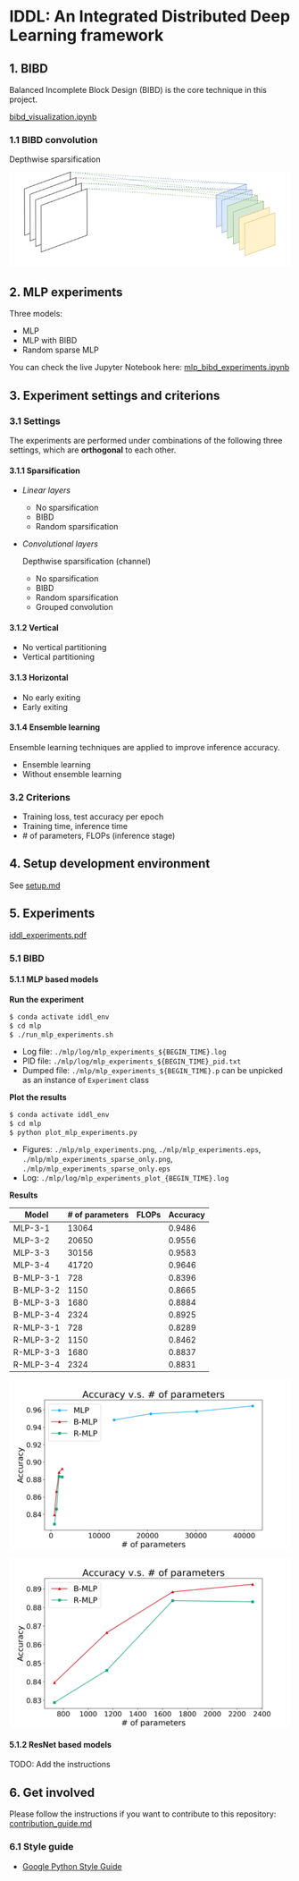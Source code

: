 # IDDL: An Integrated Distributed Deep Learning framework

## 1. BIBD

Balanced Incomplete Block Design (BIBD) is the core technique in this project.

[bibd_visualization.ipynb](https://nbviewer.jupyter.org/github/iid2019/iddl/blob/master/bibd/bibd_visualization.ipynb)

### 1.1 BIBD convolution

Depthwise sparsification

![BIBD convolution](./figure/bibd_convolution.png)

## 2. MLP experiments

Three models:
- MLP
- MLP with BIBD
- Random sparse MLP

You can check the live Jupyter Notebook here: [mlp_bibd_experiments.ipynb](https://nbviewer.jupyter.org/github/DerekDick/iid2019-final-project/blob/master/mlp/mlp_bibd_experiments.ipynb)

## 3. Experiment settings and criterions

### 3.1 Settings

The experiments are performed under combinations of the following three settings, which are **orthogonal** to each other.

#### 3.1.1 Sparsification

- _Linear layers_

    - No sparsification
    - BIBD
    - Random sparsification

- _Convolutional layers_

    Depthwise sparsification (channel)
    
    - No sparsification
    - BIBD
    - Random sparsification
    - Grouped convolution

#### 3.1.2 Vertical

- No vertical partitioning
- Vertical partitioning

#### 3.1.3 Horizontal

- No early exiting
- Early exiting

#### 3.1.4 Ensemble learning

Ensemble learning techniques are applied to improve inference accuracy.

- Ensemble learning
- Without ensemble learning

### 3.2 Criterions

- Training loss, test accuracy per epoch
- Training time, inference time
- \# of parameters, FLOPs (inference stage)

## 4. Setup development environment

See [setup.md](./setup.md)

## 5. Experiments

[iddl_experiments.pdf](https://github.com/iid2019/iddl-paper/blob/master/experiments/iddl_experiments.pdf)

### 5.1 BIBD

#### 5.1.1 MLP based models

**Run the experiment**

```shell
$ conda activate iddl_env
$ cd mlp
$ ./run_mlp_experiments.sh
```

- Log file: `./mlp/log/mlp_experiments_${BEGIN_TIME}.log`
- PID file: `./mlp/log/mlp_experiments_${BEGIN_TIME}_pid.txt`
- Dumped file: `./mlp/mlp_experiments_${BEGIN_TIME}.p` can be unpicked as an instance of `Experiment` class

**Plot the results**

```shell
$ conda activate iddl_env
$ cd mlp
$ python plot_mlp_experiments.py
```

- Figures: `./mlp/mlp_experiments.png`, `./mlp/mlp_experiments.eps`, `./mlp/mlp_experiments_sparse_only.png`, `./mlp/mlp_experiments_sparse_only.eps`
- Log: `./mlp/log/mlp_experiments_plot_{BEGIN_TIME}.log`

**Results**

| Model | \# of parameters | FLOPs | Accuracy |
|---|---|---|---|
| MLP-3-1 | 13064 |  | 0.9486 |
| MLP-3-2 | 20650 |  | 0.9556 |
| MLP-3-3 | 30156 |  | 0.9583 |
| MLP-3-4 | 41720 |  | 0.9646 |
| B-MLP-3-1 | 728 |  | 0.8396 |
| B-MLP-3-2 | 1150 |  | 0.8665 |
| B-MLP-3-3 | 1680 |  | 0.8884 |
| B-MLP-3-4 | 2324 |  | 0.8925 |
| R-MLP-3-1 | 728 |  | 0.8289 |
| R-MLP-3-2 | 1150 |  | 0.8462 |
| R-MLP-3-3 | 1680 |  | 0.8837 |
| R-MLP-3-4 | 2324 |  | 0.8831 |

![](./mlp/fig_mlp_experiments.png)

![](./mlp/fig_mlp_experiments_sparse_only.png)

#### 5.1.2 ResNet based models

TODO: Add the instructions

## 6. Get involved

Please follow the instructions if you want to contribute to this repository: [contribution_guide.md](./contribution_guide.md)

### 6.1 Style guide

- [Google Python Style Guide](http://google.github.io/styleguide/pyguide.html)
